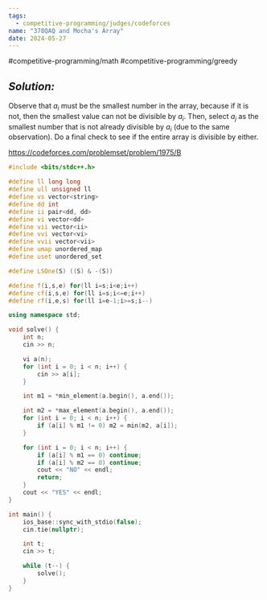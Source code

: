 ```yaml
---
tags:
  - competitive-programming/judges/codeforces
name: "378QAQ and Mocha's Array"
date: 2024-05-27
---
```

#competitive-programming/math #competitive-programming/greedy 
## _Solution:_
Observe that $a_i$ must be the smallest number in the array, because if it is not, then the smallest value can not be divisible by $a_i$. Then, select $a_j$ as the smallest number that is not already divisible by $a_i$ (due to the same observation). Do a final check to see if the entire array is divisible by either.

https://codeforces.com/problemset/problem/1975/B
```cpp
#include <bits/stdc++.h>

#define ll long long
#define ull unsigned ll
#define vs vector<string>
#define dd int
#define ii pair<dd, dd>
#define vi vector<dd>
#define vii vector<ii>
#define vvi vector<vi>
#define vvii vector<vii>
#define umap unordered_map
#define uset unordered_set

#define LSOne(S) ((S) & -(S))

#define f(i,s,e) for(ll i=s;i<e;i++)
#define cf(i,s,e) for(ll i=s;i<=e;i++)
#define rf(i,e,s) for(ll i=e-1;i>=s;i--)

using namespace std;

void solve() {
    int n;
    cin >> n;

    vi a(n);
    for (int i = 0; i < n; i++) {
        cin >> a[i];
    }

    int m1 = *min_element(a.begin(), a.end());

    int m2 = *max_element(a.begin(), a.end());
    for (int i = 0; i < n; i++) {
        if (a[i] % m1 != 0) m2 = min(m2, a[i]);
    }

    for (int i = 0; i < n; i++) {
        if (a[i] % m1 == 0) continue;
        if (a[i] % m2 == 0) continue;
        cout << "NO" << endl;
        return;
    }
    cout << "YES" << endl;
}

int main() {
    ios_base::sync_with_stdio(false);
    cin.tie(nullptr);

    int t;
    cin >> t;

    while (t--) {
        solve();
    }
}
```